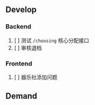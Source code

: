## Develop

### Backend

1. [ ] 测试 `/choosing` 核心分配接口
2. [ ] 审核退档

### Frontend

1. [ ] 器乐社添加问题

## Demand
